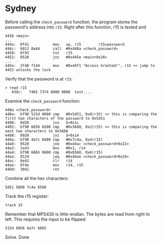 # Sydney

Before calling the `check_password` function, the program stores the password's address into `r15`. Right after this function, r15 is tested and 
```
4438 <main>
...
444a:  0f41           mov	sp, r15        r15=password
444c:  b012 8a44      call	#0x448a <check_password>
4450:  0f93           tst	r15
4452:  0520           jnz	#0x445e <main+0x26>
...
445e:  3f40 f144      mov	#0x44f1 "Access Granted!", r15 << jump to 4453 unlocks the lock
```

Verify that the password is at `r15`:
```
> read r15
   439c:   7465 7374 0000 0000  test....
```

Examine the `check_password` function:
```
448a <check_password>
448a:  bf90 515d 0000 cmp	#0x5d51, 0x0(r15) << this is comparing the first two characters of the password to 0x5d51
4490:  0d20           jnz	$+0x1c
4492:  bf90 6056 0200 cmp	#0x5660, 0x2(r15) << this is comparing the next two characters to 0x5660
4498:  0920           jnz	$+0x14
449a:  bf90 4a7c 0400 cmp	#0x7c4a, 0x4(r15)
44a0:  0520           jne	#0x44ac <check_password+0x22>
44a2:  1e43           mov	#0x1, r14
44a4:  bf90 6865 0600 cmp	#0x6568, 0x6(r15)
44aa:  0124           jeq	#0x44ae <check_password+0x24>
44ac:  0e43           clr	r14
44ae:  0f4e           mov	r14, r15
44b0:  3041           ret
```

Combine all the hex characters:
```
5d51 5660 7c4a 6568
```

Track the r15 register:
```
track 15
```

Remember that MPS430 is little-endian. The bytes are read from right to left. This requires the input to be flipped:
```
515d 6056 4a7c 6865
```

Solve. Done